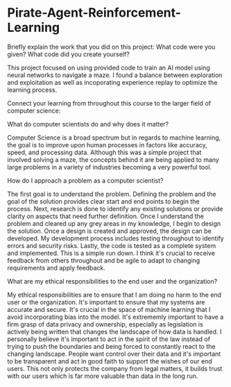 # Pirate-Agent-Reinforcement-Learning
Briefly explain the work that you did on this project: What code were you given? What code did you create yourself?

This project focused on using provided code to train an AI model using neural networks to navigate a maze. I found a balance between exploration and exploitation as well as incoporating
experience replay to optimize the learning process. 

Connect your learning from throughout this course to the larger field of computer science:

What do computer scientists do and why does it matter?

Computer Science is a broad spectrum but in regards to machine learning, the goal is to improve upon human processes in factors like accuracy, speed, and processing data. Although this 
was a simple project that involved solving a maze, the concepts behind it are being applied to many large problems in a variety of industries becoming a very powerful tool. 

How do I approach a problem as a computer scientist?

The first goal is to understand the problem. Defining the problem and the goal of the solution provides clear start and end points to begin the process. Next, research is done to identify
any existing solutions or provide clarity on aspects that need further definition. Once I understand the problem and cleared up any grey areas in my knowledge, I begin to design the solution. 
Once a design is created and approved, the design can be developed. My development process includes testing throughout to identify errors and security risks. Lastly, the code is tested as a complete 
system and implemented. This is a simple run down. I think it's crucial to receive feedback from others throughout and be agile to adapt to changing requirements and apply feedback. 

What are my ethical responsibilities to the end user and the organization?

My ethical responsibilities are to ensure that I am doing no harm to the end user or the organization. It's important to ensure that my systems are accurate and secure. It's crucial in the space
of machine learning that I avoid incorporating bias into the model. It's extrememly important to have a firm grasp of data privacy and ownership, especially as legislation is actively being 
written that changes the landscape of how data is handled. I personally believe it's important to act in the spirit of the law instead of trying to push the boundaries and being forced
to constantly react to the changing landscape. People want control over their data and it's important to be transparent and act in good faith to support the wishes of our end users. This 
not only protects the company from legal matters, it builds trust with our users which is far more valuable than data in the long run. 
